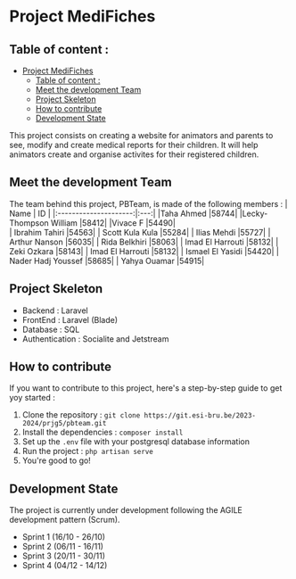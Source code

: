 # Project MediFiches

## Table of content :
- [Project MediFiches](#project-medifiches)
  - [Table of content :](#table-of-content-)
  - [Meet the development Team](#meet-the-development-team)
  - [Project Skeleton](#project-skeleton)
  - [How to contribute](#how-to-contribute)
  - [Development State](#development-state)


This project consists on creating a website for animators and parents to see, modify and create medical reports for their children. It will help animators create and organise activites for their registered children.


## Meet the development Team

The team behind this project, PBTeam, is made of the following members :
|       Name            |  ID |
|:---------------------:|:---:|
|Taha Ahmed             |58744|
|Lecky-Thompson William |58412|
|Vivace F               |54490|  
| Ibrahim Tahiri        |54563|
| Scott Kula Kula       |55284|
| Ilias Mehdi           |55727|
| Arthur Nanson         |56035|
| Rida Belkhiri         |58063|
| Imad El Harrouti      |58132|
| Zeki Ozkara           |58143|
| Imad El Harrouti      |58132|
| Ismael El Yasidi      |54420|
| Nader Hadj Youssef    |58685|
| Yahya Ouamar          |54915|
  
## Project Skeleton
- Backend           : Laravel
- FrontEnd          : Laravel (Blade)
- Database          : SQL
- Authentication    : Socialite and Jetstream

## How to contribute
If you want to contribute to this project, here's a step-by-step guide to get yoy started :
1. Clone the repository :
`git clone https://git.esi-bru.be/2023-2024/prjg5/pbteam.git`
1. Install the dependencies :
`composer install`
1. Set up the `.env` file with your postgresql database information
1. Run the project : 
`php artisan serve`
1. You're good to go!
## Development State
The project is currently under development following the AGILE development pattern (Scrum).

- Sprint 1 (16/10 - 26/10)
- Sprint 2 (06/11 - 16/11)
- Sprint 3 (20/11 - 30/11)
- Sprint 4 (04/12 - 14/12)
